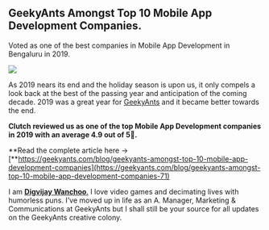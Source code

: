 ## GeekyAnts Amongst Top 10 Mobile App Development Companies.


Voted as one of the best companies in Mobile App Development in Bengaluru in 2019.

![](https://cdn.hashnode.com/res/hashnode/image-dev/upload/v1620382296703/UTre3l_pE.png)

As 2019 nears its end and the holiday season is upon us, it only compels a look back at the best of the passing year and anticipation of the coming decade. 2019 was a great year for [GeekyAnts](http://www.geekyants.com/) and it became better towards the end.

**Clutch reviewed us as one of the top Mobile App Development companies in 2019 with an average 4.9 out of 5🌟.**

**Read the complete article here -&gt; [**https://geekyants.com/blog/geekyants-amongst-top-10-mobile-app-development-companies](https://geekyants.com/blog/geekyants-amongst-top-10-mobile-app-development-companies-71)

I am [**Digvijay Wanchoo**.](https://geekyants.com/digvijay-wanchoo) I love video games and decimating lives with humorless puns. I’ve moved up in life as an A. Manager, Marketing & Communications at GeekyAnts but I shall still be your source for all updates on the GeekyAnts creative colony.